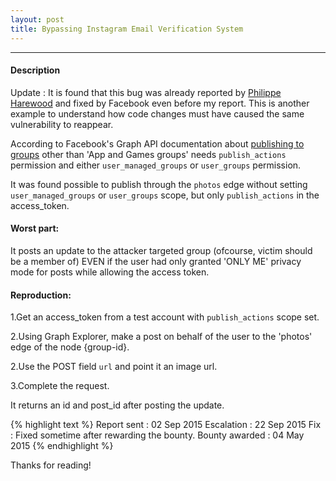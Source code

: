 ```yaml
---
layout: post
title: Bypassing Instagram Email Verification System
---
```


---

#### Description

Update : It is found that this bug was already reported by <a href="http://philippeharewood.com/the-group-idphotos-endpoint-isnt-obeying-the-publish_actions-and-user_groups-permission-requirement/">Philippe Harewood</a> and fixed by Facebook 
even before my report. This is another example to understand how code changes must have caused the same vulnerability to reappear.





According to Facebook's Graph API documentation about <a href="https://developers.facebook.com/docs/graph-api/reference/v2.9/group/feed">publishing to groups</a> other than 'App and Games groups' needs `publish_actions` permission and either `user_managed_groups` or `user_groups` permission.

It was found possible to publish through the `photos` edge without setting `user_managed_groups` or `user_groups` scope, but only `publish_actions` in the access_token. 

#### Worst part:

It posts an update to the attacker targeted group (ofcourse, victim should be a member of) EVEN if the user had only granted 'ONLY ME' privacy mode for posts while allowing the access token.

#### Reproduction:


1.Get an access_token from a test account with `publish_actions` scope set.

2.Using Graph Explorer, make a post on behalf of the user to the 'photos' edge of the node {group-id}.

2.Use the POST field `url` and point it an image url.

3.Complete the request.

It returns an id and post_id after posting the update.

{% highlight text %} 
Report sent : 02 Sep 2015 
Escalation : 22 Sep 2015 
Fix : Fixed sometime after rewarding the bounty.
Bounty awarded : 04 May 2015 
{% endhighlight %}

Thanks for reading!

